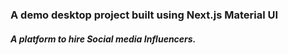 ### A demo desktop project built using Next.js Material UI

##### A platform to hire Social media Influencers.
